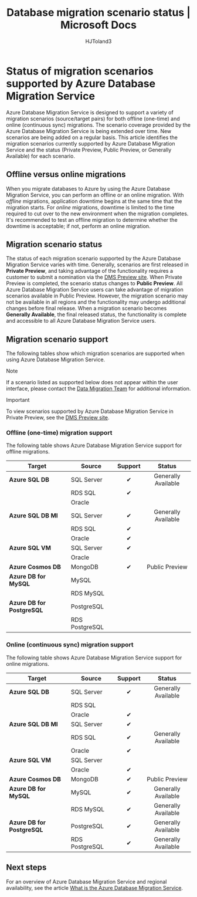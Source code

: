 ﻿---
title: Database migration scenario status | Microsoft Docs
description: Learn about the status of the migration scenarios supported by the Azure Database Migration Service.
services: database-migration
author: HJToland3
ms.author: jtoland
manager: craigg
ms.reviewer: craigg
ms.service: dms
ms.workload: data-services
ms.custom: mvc
ms.topic: article
ms.date: 04/02/2019
---

# Status of migration scenarios supported by Azure Database Migration Service
Azure Database Migration Service is designed to support a variety of migration scenarios (source/target pairs) for both offline (one-time) and online (continuous sync) migrations. The scenario coverage provided by the Azure Database Migration Service is being extended over time. New scenarios are being added on a regular basis. This article identifies the migration scenarios currently supported by Azure Database Migration Service and the status (Private Preview, Public Preview, or Generally Available) for each scenario.

## Offline versus online migrations
When you migrate databases to Azure by using the Azure Database Migration Service, you can perform an offline or an online migration. With *offline* migrations, application downtime begins at the same time that the migration starts. For *online* migrations, downtime is limited to the time required to cut over to the new environment when the migration completes. It's recommended to test an offline migration to determine whether the downtime is acceptable; if not, perform an online migration.

## Migration scenario status
The status of each migration scenario supported by the Azure Database Migration Service varies with time. Generally, scenarios are first released in **Private Preview**, and taking advantage of the functionality requires a customer to submit a nomination via the [DMS Preview site](https://aka.ms/dms-preview). When Private Preview is completed, the scenario status changes to **Public Preview**. All Azure Database Migration Service users can take advantage of migration scenarios available in Public Preview. However, the migration scenario may not be available in all regions and the functionality may undergo additional changes before final release. When a migration scenario becomes **Generally Available**, the final released status, the functionality is complete and accessible to all Azure Database Migration Service users. 

## Migration scenario support

The following tables show which migration scenarios are supported when using Azure Database Migration Service.

> [!NOTE]
> If a scenario listed as supported below does not appear within the user interface, please contact the [Data Migration Team](mailto:datamigrationteam@microsoft.com) for additional information.

> [!IMPORTANT]
> To view scenarios supported by Azure Database Migration Service in Private Preview, see the [DMS Preview site](https://aka.ms/dms-preview).

### Offline (one-time) migration support
The following table shows Azure Database Migration Service support for offline migrations.

| Target  | Source | Support | Status |
| ------------- | ------------- | :-------------: | :-------------: |
| **Azure SQL DB** | SQL Server | ✔ | Generally Available |
|   | RDS SQL |  ✔ |  |
|   | Oracle |   |   |
| **Azure SQL DB MI** | SQL Server | ✔ | Generally Available |
|   | RDS SQL | ✔ |  |
|   | Oracle | ✔  |   |
| **Azure SQL VM** | SQL Server | ✔ |   |
|   | Oracle |   |   |
| **Azure Cosmos DB** | MongoDB | ✔ | Public Preview |
| **Azure DB for MySQL** | MySQL |   |   |
|   | RDS MySQL |   |   |
| **Azure DB for PostgreSQL** | PostgreSQL |  |
|  | RDS PostgreSQL |   |   |

### Online (continuous sync) migration support
The following table shows Azure Database Migration Service support for online migrations.

| Target  | Source | Support | Status |
| ------------- | ------------- | :-------------: | :-------------: |
| **Azure SQL DB** | SQL Server | ✔ | Generally Available |
|   | RDS SQL |   |   |
|   | Oracle | ✔ |   |
| **Azure SQL DB MI** | SQL Server | ✔ |   |
|   | RDS SQL | ✔ | Generally Available |
|   | Oracle | ✔ |   |
| **Azure SQL VM** | SQL Server |   |   |
|   | Oracle  | ✔ |   |
| **Azure Cosmos DB** | MongoDB | ✔ | Public Preview |
| **Azure DB for MySQL** | MySQL | ✔ | Generally Available |
|   | RDS MySQL | ✔ | Generally Available |
| **Azure DB for PostgreSQL** | PostgreSQL | ✔ | Generally Available |
|   | RDS PostgreSQL | ✔ | Generally Available |

## Next steps
For an overview of Azure Database Migration Service and regional availability, see the article [What is the Azure Database Migration Service](dms-overview.md). 
